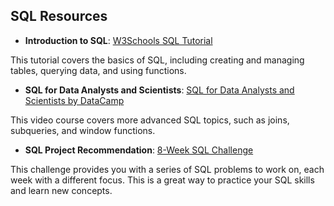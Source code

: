## SQL Resources

* **Introduction to SQL**: [W3Schools SQL Tutorial](https://w3schools.com/sql/default.asp)

This tutorial covers the basics of SQL, including creating and managing tables, querying data, and using functions.


* **SQL for Data Analysts and Scientists**: [SQL for Data Analysts and Scientists by DataCamp](https://www.datacamp.com/courses/sql-for-data-analysts-and-scientists)

This video course covers more advanced SQL topics, such as joins, subqueries, and window functions.


* **SQL Project Recommendation**: [8-Week SQL Challenge](https://8weeksqlchallenge.com/getting-started/)

This challenge provides you with a series of SQL problems to work on, each week with a different focus. This is a great way to practice your SQL skills and learn new concepts.
